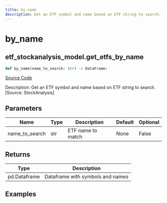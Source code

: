 ```yaml
---
title: by_name
description: Get an ETF symbol and name based on ETF string to search. [Source: StockAnalysis]
---
```

# by_name

## etf_stockanalysis_model.get_etfs_by_name

```python
def by_name(name_to_search: str) -> DataFrame:
```
[Source Code](https://github.com/OpenBB-finance/OpenBBTerminal/tree/main/openbb_terminal/etf/stockanalysis_model.py#L133)

Description: Get an ETF symbol and name based on ETF string to search. [Source: StockAnalysis]

## Parameters

| Name | Type | Description | Default | Optional |
| ---- | ---- | ----------- | ------- | -------- |
| name_to_search | str | ETF name to match | None | False |

## Returns

| Type | Description |
| ---- | ----------- |
| pd.Dataframe | Dataframe with symbols and names |

## Examples

